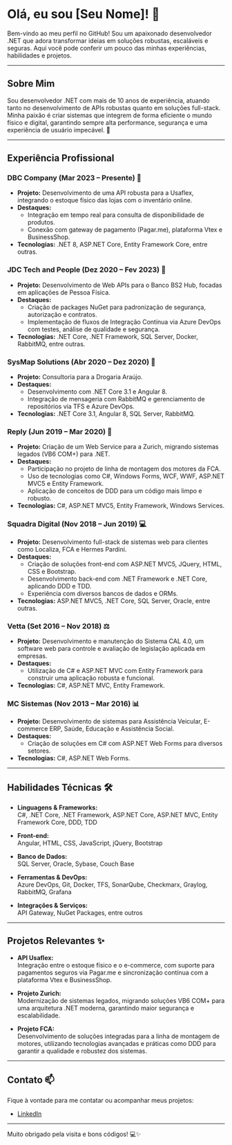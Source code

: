 # Olá, eu sou [Seu Nome]! 👋

Bem-vindo ao meu perfil no GitHub! Sou um apaixonado desenvolvedor .NET que adora transformar ideias em soluções robustas, escaláveis e seguras. Aqui você pode conferir um pouco das minhas experiências, habilidades e projetos.

---

## Sobre Mim

Sou desenvolvedor .NET com mais de 10 anos de experiência, atuando tanto no desenvolvimento de APIs robustas quanto em soluções full-stack. Minha paixão é criar sistemas que integrem de forma eficiente o mundo físico e digital, garantindo sempre alta performance, segurança e uma experiência de usuário impecável. 🚀

---

## Experiência Profissional

### DBC Company (Mar 2023 – Presente) 🚀
- **Projeto:** Desenvolvimento de uma API robusta para a Usaflex, integrando o estoque físico das lojas com o inventário online.
- **Destaques:** 
  - Integração em tempo real para consulta de disponibilidade de produtos.
  - Conexão com gateway de pagamento (Pagar.me), plataforma Vtex e BusinessShop.
- **Tecnologias:** .NET 8, ASP.NET Core, Entity Framework Core, entre outras.

### JDC Tech and People (Dez 2020 – Fev 2023) 🏦
- **Projeto:** Desenvolvimento de Web APIs para o Banco BS2 Hub, focadas em aplicações de Pessoa Física.
- **Destaques:** 
  - Criação de packages NuGet para padronização de segurança, autorização e contratos.
  - Implementação de fluxos de Integração Contínua via Azure DevOps com testes, análise de qualidade e segurança.
- **Tecnologias:** .NET Core, .NET Framework, SQL Server, Docker, RabbitMQ, entre outras.

### SysMap Solutions (Abr 2020 – Dez 2020) 💼
- **Projeto:** Consultoria para a Drogaria Araújo.
- **Destaques:** 
  - Desenvolvimento com .NET Core 3.1 e Angular 8.
  - Integração de mensageria com RabbitMQ e gerenciamento de repositórios via TFS e Azure DevOps.
- **Tecnologias:** .NET Core 3.1, Angular 8, SQL Server, RabbitMQ.

### Reply (Jun 2019 – Mar 2020) 🔧
- **Projeto:** Criação de um Web Service para a Zurich, migrando sistemas legados (VB6 COM+) para .NET.
- **Destaques:** 
  - Participação no projeto de linha de montagem dos motores da FCA.
  - Uso de tecnologias como C#, Windows Forms, WCF, WWF, ASP.NET MVC5 e Entity Framework.
  - Aplicação de conceitos de DDD para um código mais limpo e robusto.
- **Tecnologias:** C#, ASP.NET MVC5, Entity Framework, Windows Services.

### Squadra Digital (Nov 2018 – Jun 2019) 💻
- **Projeto:** Desenvolvimento full-stack de sistemas web para clientes como Localiza, FCA e Hermes Pardini.
- **Destaques:** 
  - Criação de soluções front-end com ASP.NET MVC5, JQuery, HTML, CSS e Bootstrap.
  - Desenvolvimento back-end com .NET Framework e .NET Core, aplicando DDD e TDD.
  - Experiência com diversos bancos de dados e ORMs.
- **Tecnologias:** ASP.NET MVC5, .NET Core, SQL Server, Oracle, entre outras.

### Vetta (Set 2016 – Nov 2018) ⚖️
- **Projeto:** Desenvolvimento e manutenção do Sistema CAL 4.0, um software web para controle e avaliação de legislação aplicada em empresas.
- **Destaques:** 
  - Utilização de C# e ASP.NET MVC com Entity Framework para construir uma aplicação robusta e funcional.
- **Tecnologias:** C#, ASP.NET MVC, Entity Framework.

### MC Sistemas (Nov 2013 – Mar 2016) 📊
- **Projeto:** Desenvolvimento de sistemas para Assistência Veicular, E-commerce ERP, Saúde, Educação e Assistência Social.
- **Destaques:** 
  - Criação de soluções em C# com ASP.NET Web Forms para diversos setores.
- **Tecnologias:** C#, ASP.NET Web Forms.

---

## Habilidades Técnicas 🛠️

- **Linguagens & Frameworks:**  
  C#, .NET Core, .NET Framework, ASP.NET Core, ASP.NET MVC, Entity Framework Core, DDD, TDD

- **Front-end:**  
  Angular, HTML, CSS, JavaScript, jQuery, Bootstrap

- **Banco de Dados:**  
  SQL Server, Oracle, Sybase, Couch Base

- **Ferramentas & DevOps:**  
  Azure DevOps, Git, Docker, TFS, SonarQube, Checkmarx, Graylog, RabbitMQ, Grafana

- **Integrações & Serviços:**  
  API Gateway, NuGet Packages, entre outros

---

## Projetos Relevantes ✨

- **API Usaflex:**  
  Integração entre o estoque físico e o e-commerce, com suporte para pagamentos seguros via Pagar.me e sincronização contínua com a plataforma Vtex e BusinessShop.

- **Projeto Zurich:**  
  Modernização de sistemas legados, migrando soluções VB6 COM+ para uma arquitetura .NET moderna, garantindo maior segurança e escalabilidade.

- **Projeto FCA:**  
  Desenvolvimento de soluções integradas para a linha de montagem de motores, utilizando tecnologias avançadas e práticas como DDD para garantir a qualidade e robustez dos sistemas.

---

## Contato 📫

Fique à vontade para me contatar ou acompanhar meus projetos:

- [LinkedIn](#https://www.linkedin.com/in/pedrohensouza)

---

Muito obrigado pela visita e bons códigos! 💻✨
```
